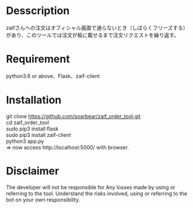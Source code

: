 # Desscription
zaifさんへの注文はオフィシャル画面で通らないとき（しばらくフリーズする）があり、このツールでは注文が板に載せるまで注文リクエストを繰り返す。
# Requirement
python3.6 or above、Flask、zaif-client
# Installation
git clone https://github.com/soarbear/zaif_order_tool.git<br>
cd zaif_order_tool<br>
sudo pip3 install flask<br>
sudo pip3 install zaif-client<br>
python3 app.py<br>
=> now access http://localhost:5000/ with browser.
# Disclaimer
The developer will not be responsible for Any losses made by using or referring to the tool.
Understand the risks involved, using or referring to the bot on your own responsibility.
